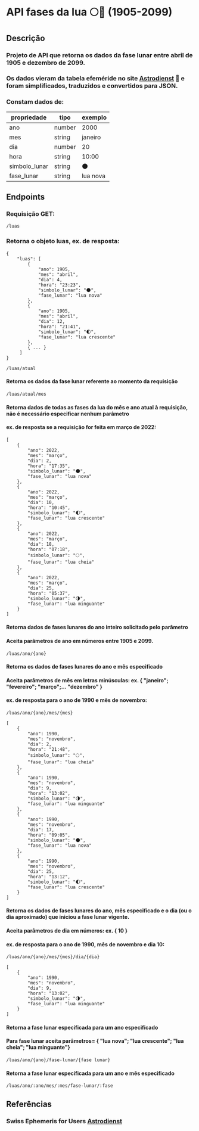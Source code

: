 # API fases da lua 🌕📆 (1905-2099)
## Descrição
### Projeto de API que retorna os dados da fase lunar entre abril de 1905 e dezembro de 2099.
### Os dados vieram da tabela efeméride no site [Astrodienst](https://www.astro.com/swisseph/swepha_e.htm) 💫 e foram simplificados, traduzidos e convertidos para JSON.
### Constam dados de: 

| propriedade   | tipo          | exemplo         |
| ------------- | ------------- |-----------------
| ano           | number        | 2000            |
| mes           | string        | janeiro         |
| dia           | number        | 20              |
| hora          | string        | 10:00           |
| simbolo_lunar | string        | 🌑
| fase_lunar    | string        | lua nova        |



## Endpoints
### Requisição GET:
```/luas```
### Retorna o objeto luas, ex. de resposta:
```
{
    "luas": [
        {
            "ano": 1905,
            "mes": "abril",
            "dia": 4,
            "hora": "23:23",
            "simbolo_lunar": "🌑",
            "fase_lunar": "lua nova"
        },
        {
            "ano": 1905,
            "mes": "abril",
            "dia": 12,
            "hora": "21:41",
            "simbolo_lunar": "🌓",
            "fase_lunar": "lua crescente"
        },
        { ... }
     ]
}
```

```/luas/atual```
#### Retorna os dados da fase lunar referente ao momento da requisição

```/luas/atual/mes```
#### Retorna dados de todas as fases da lua do mês e ano atual à requisição, não é necessário especificar nenhum parâmetro 
#### ex. de resposta se a requisição for feita em março de 2022:
```
[
    {
        "ano": 2022,
        "mes": "março",
        "dia": 2,
        "hora": "17:35",
        "simbolo_lunar": "🌑",
        "fase_lunar": "lua nova"
    },
    {
        "ano": 2022,
        "mes": "março",
        "dia": 10,
        "hora": "10:45",
        "simbolo_lunar": "🌓",
        "fase_lunar": "lua crescente"
    },
    {
        "ano": 2022,
        "mes": "março",
        "dia": 18,
        "hora": "07:18",
        "simbolo_lunar": "🌕",
        "fase_lunar": "lua cheia"
    },
    {
        "ano": 2022,
        "mes": "março",
        "dia": 25,
        "hora": "05:37",
        "simbolo_lunar": "🌗",
        "fase_lunar": "lua minguante"
    }
]
```
#### Retorna dados de fases lunares do ano inteiro solicitado pelo parâmetro
#### Aceita parâmetros de ano em números entre 1905 e 2099.
```
/luas/ano/{ano}
```

#### Retorna os dados de fases lunares do ano e mês especificado
#### Aceita parâmetros de mês em letras minúsculas: ex. { "janeiro"; "fevereiro"; "março";... "dezembro" } 
#### ex. de resposta para o ano de 1990 e mês de novembro:
```
/luas/ano/{ano}/mes/{mes}
```

```
[
    {
        "ano": 1990,
        "mes": "novembro",
        "dia": 2,
        "hora": "21:48",
        "simbolo_lunar": "🌕",
        "fase_lunar": "lua cheia"
    },
    {
        "ano": 1990,
        "mes": "novembro",
        "dia": 9,
        "hora": "13:02",
        "simbolo_lunar": "🌗",
        "fase_lunar": "lua minguante"
    },
    {
        "ano": 1990,
        "mes": "novembro",
        "dia": 17,
        "hora": "09:05",
        "simbolo_lunar": "🌑",
        "fase_lunar": "lua nova"
    },
    {
        "ano": 1990,
        "mes": "novembro",
        "dia": 25,
        "hora": "13:12",
        "simbolo_lunar": "🌓",
        "fase_lunar": "lua crescente"
    }
]
```
#### Retorna os dados de fases lunares do ano, mês especificado e o dia (ou o dia aproximado) que iniciou a fase lunar vigente. 
#### Aceita parâmetros de dia em números: ex. { 10 }  
#### ex. de resposta para o ano de 1990, mês de novembro e dia 10:
```
/luas/ano/{ano}/mes/{mes}/dia/{dia}
```
```
[
    {
        "ano": 1990,
        "mes": "novembro",
        "dia": 9,
        "hora": "13:02",
        "simbolo_lunar": "🌗",
        "fase_lunar": "lua minguante"
    }
]
```
#### Retorna a fase lunar especificada para um ano especificado
#### Para fase lunar aceita parâmetros= { "lua nova"; "lua crescente"; "lua cheia"; "lua minguante"}  
```
/luas/ano/{ano}/fase-lunar/{fase lunar}
```
#### Retorna a fase lunar especificada para um ano e mês especificado
```
/luas/ano/:ano/mes/:mes/fase-lunar/:fase
```
## Referências
### Swiss Ephemeris for Users [Astrodienst](https://www.astro.com/swisseph/swepha_e.htm)

